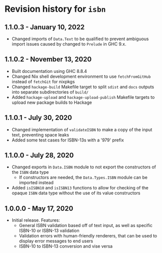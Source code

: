 # Revision history for `isbn`

## 1.1.0.3 - January 10, 2022

- Changed imports of `Data.Text` to be qualified to prevent ambiguous import issues caused by changed to `Prelude` in GHC 9.x.

## 1.1.0.2 - November 13, 2020

- Built documentation using GHC 8.8.4
- Changed Nix shell development environment to use `fetchFromGitHub` instead of `fetchGit` for nixpkgs
- Changed `hackage-build` Makefile target to split `sdist` and `docs` outputs into separate subdirectories of `build/`
- Added `hackage-upload` and `hackage-upload-publish` Makefile targets to upload new package builds to Hackage

## 1.1.0.1 - July 30, 2020

- Changed implementation of `validateISBN` to make a copy of the input text, preventing space leaks
- Added some test cases for ISBN-13s with a '979' prefix

## 1.1.0.0 - July 28, 2020

- Changed exports in `Data.ISBN` module to not export the constructors of the `ISBN` data type
  - If constructors are needed, the `Data.Types.ISBN` module can be imported instead
- Added `isISBN10` and `isISBN13` functions to allow for checking of the opaque `ISBN` data type without the use of its value constructors

## 1.0.0.0 - May 17, 2020

- Initial release. Features:
  - General ISBN validation based off of text input, as well as specific ISBN-10 or ISBN-13 validation
  - Validation errors with human-friendly renderers, that can be used to display error messages to end users
  - ISBN-10 to ISBN-13 conversion and vise versa
